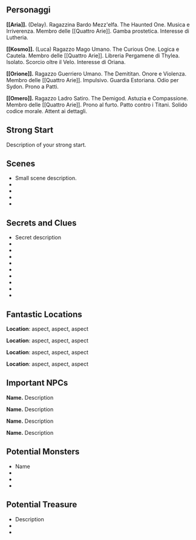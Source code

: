 
## Personaggi  
  
**[[Aria]].** (Delay). Ragazzina Bardo Mezz'elfa. The Haunted One. Musica e Irriverenza. Membro delle [[Quattro Arie]]. Gamba prostetica. Interesse di Lutheria.
  
**[[Kosmo]].** (Luca) Ragazzo Mago Umano. The Curious One. Logica e Cautela. Membro delle [[Quattro Arie]]. Libreria Pergamene di Thylea. Isolato. Scorcio oltre il Velo. Interesse di Oriana.
  
**[[Orione]].** Ragazzo Guerriero Umano. The Demititan. Onore e Violenza. Membro delle [[Quattro Arie]]. Impulsivo. Guardia Estoriana. Odio per Sydon. Prono a Patti.
  
**[[Omero]].** Ragazzo Ladro Satiro. The Demigod. Astuzia e Compassione. Membro delle [[Quattro Arie]]. Prono al furto. Patto contro i Titani. Solido codice morale. Attent ai dettagli.
  
## Strong Start  
  
Description of your strong start.  
  
## Scenes  
  
* Small scene description.  
*  
*  
*  
*  
  
## Secrets and Clues  
  
* Secret description  
*  
*  
*  
*  
*  
*  
*  
*  
*  
  
## Fantastic Locations  
  
**Location**: aspect, aspect, aspect  
  
**Location**: aspect, aspect, aspect  
  
**Location**: aspect, aspect, aspect  
  
**Location**: aspect, aspect, aspect  
  
## Important NPCs  
  
**Name.** Description  
  
**Name.** Description  
  
**Name.** Description  
  
**Name.** Description  
  
## Potential Monsters  
  
* Name  
*  
*  
*  
## Potential Treasure  
  
* Description  
*  
*  
